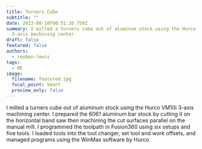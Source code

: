 ```yaml
---
title: Turners Cube
subtitle: ""
date: 2023-08-10T00:51:26.750Z
summary: I milled a turners cube out of aluminum stock using the Hurco VM10i
  3-axis machining center.
draft: false
featured: false
authors:
  - reuben-lewis
tags:
  - ME
image:
  filename: featured.jpg
  focal_point: Smart
  preview_only: false
---
```

I milled a turners cube out of aluminum stock using the Hurco VM10i 3-axis machining center. I prepared the 6061 aluminum bar stock by cutting it on the horizontal band saw then machining the cut surfaces parallel on the manual mill. I programmed the toolpath in Fusion360 using six setups and five tools. I loaded tools into the tool changer, set tool and work offsets, and managed programs using the WinMax software by Hurco.